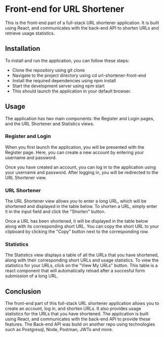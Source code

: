 # Front-end for URL Shortener
This is the front-end part of a full-stack URL shortener application. It is built using React, and communicates with the back-end API to shorten URLs and retrieve usage statistics.

## Installation
To install and run the application, you can follow these steps:

- Clone the repository using git clone
- Navigate to the project directory using cd url-shortener-front-end
- Install the required dependencies using npm install
- Start the development server using npm start
- This should launch the application in your default browser.

## Usage
The application has two main components: the Register and Login pages, and the URL Shortener and Statistics views.

### Register and Login
When you first launch the application, you will be presented with the Register page. Here, you can create a new account by entering your username and password.

Once you have created an account, you can log in to the application using your username and password. After logging in, you will be redirected to the URL Shortener view.

### URL Shortener
The URL Shortener view allows you to enter a long URL, which will be shortened and displayed in the table below. To shorten a URL, simply enter it in the input field and click the "Shorten" button.

Once a URL has been shortened, it will be displayed in the table below along with its corresponding short URL. You can copy the short URL to your clipboard by clicking the "Copy" button next to the corresponding row.

### Statistics
The Statistics view displays a table of all the URLs that you have shortened, along with their corresponding short URLs and usage statistics. To view the statistics for your URLs, click on the "View My URLs" button. This table is a react component that will automatically reload after a succesful form submission of a long URL.

## Conclusion
The front-end part of this full-stack URL shortener application allows you to create an account, log in, and shorten URLs. It also provides usage statistics for the URLs that you have shortened. The application is built using React, and communicates with the back-end API to provide these features. The Back-end API was build on another repo using technologies such as Postgresql, Node, Postman, JWTs and more. 